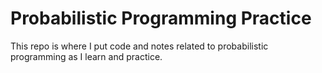 # Probabilistic Programming Practice

This repo is where I put code and notes related to probabilistic programming as I learn and practice.
